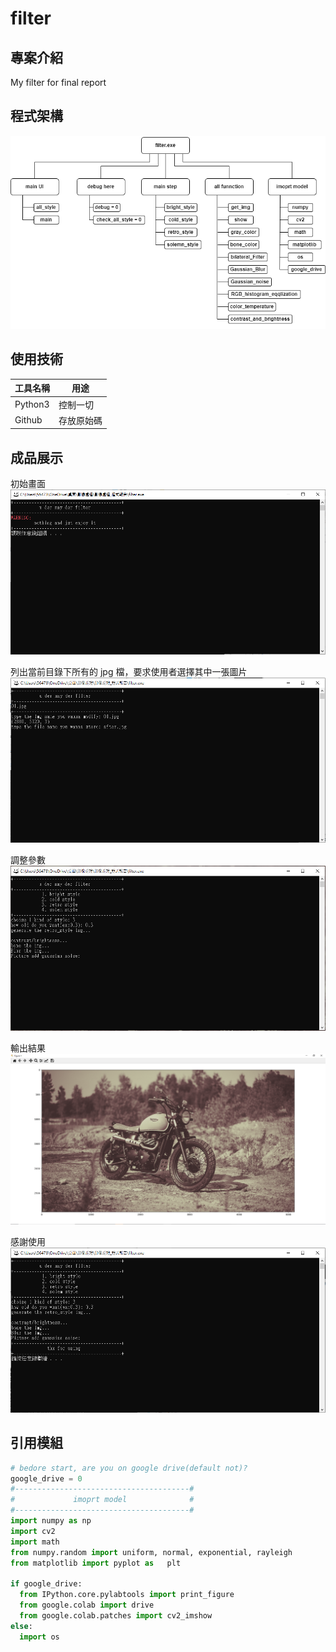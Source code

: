 # filter

## 專案介紹
My filter for final report

## 程式架構
![](https://github.com/Cgost/filter/blob/main/Architecture_diagram/main.png)

## 使用技術
工具名稱|用途
--------|---------
Python3 | 控制一切
Github   | 存放原始碼

## 成品展示
初始畫面
![](https://github.com/Cgost/filter/blob/main/demo/result_page1.PNG)

列出當前目錄下所有的 jpg 檔，要求使用者選擇其中一張圖片
![](https://github.com/Cgost/filter/blob/main/demo/result_page2.PNG)

調整參數
![](https://github.com/Cgost/filter/blob/main/demo/result_page3-2.PNG)

輸出結果
![](https://github.com/Cgost/filter/blob/main/demo/result_page3-1.PNG)

感謝使用
![](https://github.com/Cgost/filter/blob/main/demo/result_page4.PNG)

## 引用模組
```python
# bedore start, are you on google drive(default not)?
google_drive = 0
#---------------------------------------#
#             imoprt model              #
#---------------------------------------#
import numpy as np
import cv2
import math
from numpy.random import uniform, normal, exponential, rayleigh
from matplotlib import pyplot as   plt

if google_drive:
  from IPython.core.pylabtools import print_figure
  from google.colab import drive
  from google.colab.patches import cv2_imshow
else:
  import os
```
